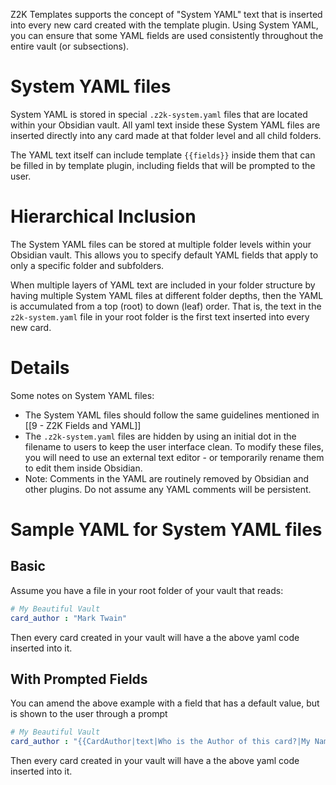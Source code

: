 Z2K Templates supports the concept of "System YAML" text that is inserted into every new card created with the template plugin. Using System YAML, you can ensure that some YAML fields are used consistently throughout the entire vault (or subsections).

# System YAML files
System YAML is stored in special `.z2k-system.yaml` files that are located within your Obsidian vault. All yaml text inside these System YAML files are inserted directly into any card made at that folder level and all child folders. 

The YAML text itself can include template `{{fields}}` inside them that can be filled in by template plugin, including fields that will be prompted to the user.

# Hierarchical Inclusion
The System YAML files can be stored at multiple folder levels within your Obsidian vault. This allows you to specify default YAML fields that apply to only a specific folder and subfolders. 

When multiple layers of YAML text are included in your folder structure by having multiple System YAML files at different folder depths, then the YAML is accumulated from a top (root) to down (leaf) order. That is, the text in the `z2k-system.yaml` file in your root folder is the first text inserted into every new card.

# Details
Some notes on System YAML files:
- The System YAML files should follow the same guidelines mentioned in [[9 - Z2K Fields and YAML]]
- The `.z2k-system.yaml` files are hidden by using an initial dot in the filename to users to keep the user interface clean. To modify these files, you will need to use an external text editor - or temporarily rename them to edit them inside Obsidian. 
- Note: Comments in the YAML are routinely removed by Obsidian and other plugins. Do not assume any YAML comments will be persistent.


# Sample YAML for System YAML files

## Basic 
Assume you have a file in your root folder of your vault that reads:
```yaml
# My Beautiful Vault
card_author : "Mark Twain"
```

Then every card created in your vault will have a the above yaml code inserted into it.

## With Prompted Fields 
You can amend the above example with a field that has a default value, but is shown to the user through a prompt
```yaml
# My Beautiful Vault
card_author : "{{CardAuthor|text|Who is the Author of this card?|My Name|My Name}}"
```

Then every card created in your vault will have a the above yaml code inserted into it.


